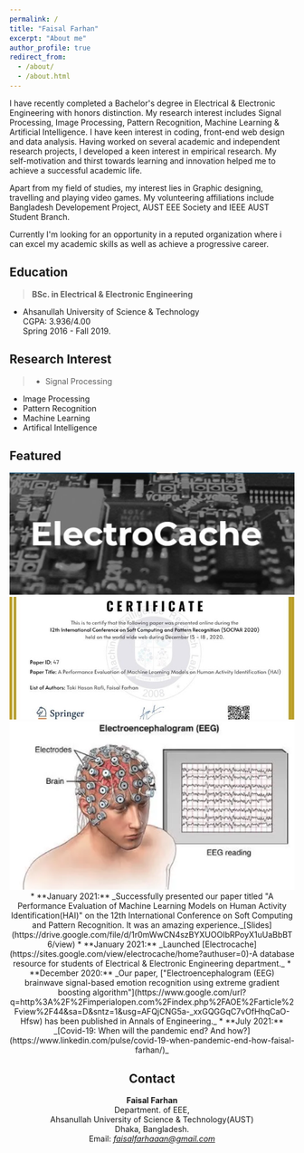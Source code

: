 ```yaml
---
permalink: /
title: "Faisal Farhan"
excerpt: "About me"
author_profile: true
redirect_from: 
  - /about/
  - /about.html
---
```


I have recently completed a Bachelor's degree in Electrical & Electronic Engineering with honors distinction. My research interest includes Signal Processing, Image Processing, Pattern Recognition, Machine Learning & Artificial Intelligence. I have keen interest in coding, front-end web design and data analysis. Having worked on several academic and independent research projects, I developed a keen interest in empirical research. My self-motivation and thirst towards learning and innovation helped me to achieve a successful academic life.

Apart from my field of studies, my interest lies in Graphic designing, travelling and playing video games. My volunteering affiliations include Bangladesh Developement Project, AUST EEE Society and IEEE AUST Student Branch.

Currently I'm looking for an opportunity in a reputed organization where i can excel my academic skills as well as achieve a progressive career.


Education
------

> **BSc. in Electrical & Electronic Engineering**          
  * Ahsanullah University of Science & Technology\
    CGPA: 3.936/4.00\
    Spring 2016 - Fall 2019.
  
 
 Research Interest
----
> * Signal Processing
  * Image Processing
  * Pattern Recognition
  * Machine Learning
  * Artifical Intelligence



Featured
-----
<center>
<img src="/images/ec.png" alt="Electrocache"> <img src="/images/hai.png" alt="HAI">
<img src="/images/2.png" alt="EEG"
</center>
  * **January 2021:** _Successfully presented our paper titled "A Performance Evaluation of Machine Learning Models on Human Activity Identification(HAI)" on the 12th International Conference on Soft Computing and Pattern Recognition. It was an amazing experience._[Slides](https://drive.google.com/file/d/1r0mWwCN4szBYXUOOIbRPoyX1uUaBbBT6/view)
  * **January 2021:** _Launched [Electrocache](https://sites.google.com/view/electrocache/home?authuser=0)-A database resource for students of Electrical & Electronic Engineering department._
  *  **December 2020:** _Our paper, ["Electroencephalogram (EEG) brainwave signal-based emotion recognition using extreme gradient boosting algorithm"](https://www.google.com/url?q=http%3A%2F%2Fimperialopen.com%2Findex.php%2FAOE%2Farticle%2Fview%2F44&sa=D&sntz=1&usg=AFQjCNG5a-_xxGQGGqC7vOfHhqCaO-Hfsw) has been published in Annals of Engineering._ 
  *   **July 2021:** _[Covid-19: When will the pandemic end? And how?](https://www.linkedin.com/pulse/covid-19-when-pandemic-end-how-faisal-farhan/)_
  
Contact
-----
  
**Faisal Farhan**\
Department. of EEE,\
Ahsanullah University of Science & Technology(AUST)\
Dhaka, Bangladesh.\
Email: *faisalfarhaaan@gmail.com* 

<br />


  
